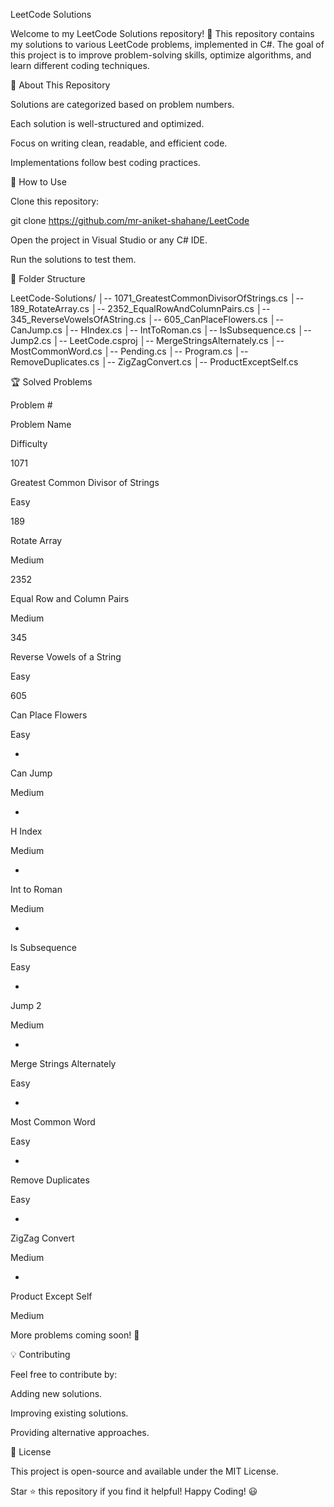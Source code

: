 LeetCode Solutions

Welcome to my LeetCode Solutions repository! 🚀 This repository contains my solutions to various LeetCode problems, implemented in C#. The goal of this project is to improve problem-solving skills, optimize algorithms, and learn different coding techniques.

📌 About This Repository

Solutions are categorized based on problem numbers.

Each solution is well-structured and optimized.

Focus on writing clean, readable, and efficient code.

Implementations follow best coding practices.

🔧 How to Use

Clone this repository:

git clone https://github.com/mr-aniket-shahane/LeetCode


Open the project in Visual Studio or any C# IDE.

Run the solutions to test them.

📂 Folder Structure

LeetCode-Solutions/
│-- 1071_GreatestCommonDivisorOfStrings.cs
│-- 189_RotateArray.cs
│-- 2352_EqualRowAndColumnPairs.cs
│-- 345_ReverseVowelsOfAString.cs
│-- 605_CanPlaceFlowers.cs
│-- CanJump.cs
│-- HIndex.cs
│-- IntToRoman.cs
│-- IsSubsequence.cs
│-- Jump2.cs
│-- LeetCode.csproj
│-- MergeStringsAlternately.cs
│-- MostCommonWord.cs
│-- Pending.cs
│-- Program.cs
│-- RemoveDuplicates.cs
│-- ZigZagConvert.cs
│-- ProductExceptSelf.cs

🏆 Solved Problems

Problem #

Problem Name

Difficulty

1071

Greatest Common Divisor of Strings

Easy

189

Rotate Array

Medium

2352

Equal Row and Column Pairs

Medium

345

Reverse Vowels of a String

Easy

605

Can Place Flowers

Easy

-

Can Jump

Medium

-

H Index

Medium

-

Int to Roman

Medium

-

Is Subsequence

Easy

-

Jump 2

Medium

-

Merge Strings Alternately

Easy

-

Most Common Word

Easy

-

Remove Duplicates

Easy

-

ZigZag Convert

Medium

-

Product Except Self

Medium

More problems coming soon! 🚀

💡 Contributing

Feel free to contribute by:

Adding new solutions.

Improving existing solutions.

Providing alternative approaches.

📜 License

This project is open-source and available under the MIT License.

Star ⭐ this repository if you find it helpful! Happy Coding! 😃
